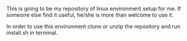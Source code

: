 This is going to be my repository of linux environment setup for me.
If someone else find it useful, he/she is more than welcome to use it.

In order to use this environment clone or unzip the repository and run install.sh in terminal.
